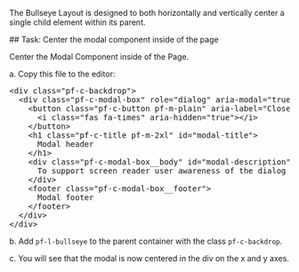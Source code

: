 The Bullseye Layout is designed to both horizontally and vertically center a single child element within its parent.

## Task: Center the modal component inside of the page

Center the Modal Component inside of the Page.

a. Copy this file to the editor:

<pre class="file" data-filename="layout.html" data-target="replace">&lt;div class=&quot;pf-c-backdrop&quot;&gt;
  &lt;div class=&quot;pf-c-modal-box&quot; role=&quot;dialog&quot; aria-modal=&quot;true&quot; aria-labelledby=&quot;modal-title&quot; aria-describedby=&quot;modal-description&quot;&gt;
    &lt;button class=&quot;pf-c-button pf-m-plain&quot; aria-label=&quot;Close&quot;&gt;
      &lt;i class=&quot;fas fa-times&quot; aria-hidden=&quot;true&quot;&gt;&lt;/i&gt;
    &lt;/button&gt;
    &lt;h1 class=&quot;pf-c-title pf-m-2xl&quot; id=&quot;modal-title&quot;&gt;
      Modal header
    &lt;/h1&gt;
    &lt;div class=&quot;pf-c-modal-box__body&quot; id=&quot;modal-description&quot;&gt;
      To support screen reader user awareness of the dialog text, the dialog text is wrapped in a div that is referenced by aria-describedby.
    &lt;/div&gt;
    &lt;footer class=&quot;pf-c-modal-box__footer&quot;&gt;
      Modal footer
    &lt;/footer&gt;
  &lt;/div&gt;
&lt;/div&gt;
</pre>

b. Add `pf-l-bullseye` to the parent container with the class `pf-c-backdrop`.

c. You will see that the modal is now centered in the div on the x and y axes.
